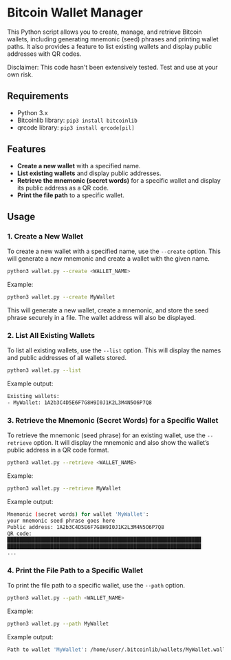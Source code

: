 
# Bitcoin Wallet Manager

This Python script allows you to create, manage, and retrieve Bitcoin wallets, including generating mnemonic (seed) phrases and printing wallet paths. It also provides a feature to list existing wallets and display public addresses with QR codes.

Disclaimer: This code hasn't been extensively tested. Test and use at your own risk.

## Requirements

- Python 3.x
- Bitcoinlib library: `pip3 install bitcoinlib`
- qrcode library: `pip3 install qrcode[pil]`

## Features

- **Create a new wallet** with a specified name.
- **List existing wallets** and display public addresses.
- **Retrieve the mnemonic (secret words)** for a specific wallet and display its public address as a QR code.
- **Print the file path** to a specific wallet.

## Usage

### 1. **Create a New Wallet**

To create a new wallet with a specified name, use the `--create` option. This will generate a new mnemonic and create a wallet with the given name.

```bash
python3 wallet.py --create <WALLET_NAME>
```

Example:

```bash
python3 wallet.py --create MyWallet
```

This will generate a new wallet, create a mnemonic, and store the seed phrase securely in a file. The wallet address will also be displayed.

### 2. **List All Existing Wallets**

To list all existing wallets, use the `--list` option. This will display the names and public addresses of all wallets stored.

```bash
python3 wallet.py --list
```

Example output:

```bash
Existing wallets:
- MyWallet: 1A2b3C4D5E6F7G8H9I0J1K2L3M4N5O6P7Q8
```

### 3. **Retrieve the Mnemonic (Secret Words) for a Specific Wallet**

To retrieve the mnemonic (seed phrase) for an existing wallet, use the `--retrieve` option. It will display the mnemonic and also show the wallet’s public address in a QR code format.

```bash
python3 wallet.py --retrieve <WALLET_NAME>
```

Example:

```bash
python3 wallet.py --retrieve MyWallet
```

Example output:

```bash
Mnemonic (secret words) for wallet 'MyWallet':
your mnemonic seed phrase goes here
Public address: 1A2b3C4D5E6F7G8H9I0J1K2L3M4N5O6P7Q8
QR code:
███████████████████████████████████████████████████████████████
███████████████████████████████████████████████████████████████
...
```

### 4. **Print the File Path to a Specific Wallet**

To print the file path to a specific wallet, use the `--path` option.

```bash
python3 wallet.py --path <WALLET_NAME>
```

Example:

```bash
python3 wallet.py --path MyWallet
```

Example output:

```bash
Path to wallet 'MyWallet': /home/user/.bitcoinlib/wallets/MyWallet.wallet
```
